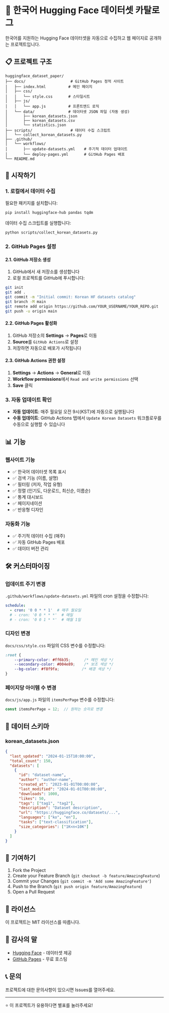 # 🤗 한국어 Hugging Face 데이터셋 카탈로그

한국어를 지원하는 Hugging Face 데이터셋을 자동으로 수집하고 웹 페이지로 공개하는 프로젝트입니다.

## 📋 프로젝트 구조

```
huggingface_dataset_paper/
├── docs/                    # GitHub Pages 정적 사이트
│   ├── index.html          # 메인 페이지
│   ├── css/
│   │   └── style.css       # 스타일시트
│   ├── js/
│   │   └── app.js          # 프론트엔드 로직
│   └── data/               # 데이터셋 JSON 파일 (자동 생성)
│       ├── korean_datasets.json
│       ├── korean_datasets.csv
│       └── statistics.json
├── scripts/                 # 데이터 수집 스크립트
│   └── collect_korean_datasets.py
├── .github/
│   └── workflows/
│       ├── update-datasets.yml    # 주기적 데이터 업데이트
│       └── deploy-pages.yml       # GitHub Pages 배포
└── README.md
```

## 🚀 시작하기

### 1. 로컬에서 데이터 수집

필요한 패키지를 설치합니다:

```bash
pip install huggingface-hub pandas tqdm
```

데이터 수집 스크립트를 실행합니다:

```bash
python scripts/collect_korean_datasets.py
```

### 2. GitHub Pages 설정

#### 2.1. GitHub 저장소 생성
1. GitHub에서 새 저장소를 생성합니다
2. 로컬 프로젝트를 GitHub에 푸시합니다:

```bash
git init
git add .
git commit -m "Initial commit: Korean HF datasets catalog"
git branch -M main
git remote add origin https://github.com/YOUR_USERNAME/YOUR_REPO.git
git push -u origin main
```

#### 2.2. GitHub Pages 활성화
1. GitHub 저장소의 **Settings** → **Pages**로 이동
2. **Source**를 `GitHub Actions`로 설정
3. 저장하면 자동으로 배포가 시작됩니다

#### 2.3. GitHub Actions 권한 설정
1. **Settings** → **Actions** → **General**로 이동
2. **Workflow permissions**에서 `Read and write permissions` 선택
3. **Save** 클릭

### 3. 자동 업데이트 확인

- **자동 업데이트**: 매주 월요일 오전 9시(KST)에 자동으로 실행됩니다
- **수동 업데이트**: GitHub Actions 탭에서 `Update Korean Datasets` 워크플로우를 수동으로 실행할 수 있습니다

## 📊 기능

### 웹사이트 기능
- ✅ 한국어 데이터셋 목록 표시
- ✅ 검색 기능 (이름, 설명)
- ✅ 필터링 (저자, 작업 유형)
- ✅ 정렬 (인기도, 다운로드, 최신순, 이름순)
- ✅ 통계 대시보드
- ✅ 페이지네이션
- ✅ 반응형 디자인

### 자동화 기능
- ✅ 주기적 데이터 수집 (매주)
- ✅ 자동 GitHub Pages 배포
- ✅ 데이터 버전 관리

## 🛠️ 커스터마이징

### 업데이트 주기 변경

`.github/workflows/update-datasets.yml` 파일의 cron 설정을 수정합니다:

```yaml
schedule:
  - cron: '0 0 * * 1'  # 매주 월요일
  # - cron: '0 0 * * *'  # 매일
  # - cron: '0 0 1 * *'  # 매월 1일
```

### 디자인 변경

`docs/css/style.css` 파일의 CSS 변수를 수정합니다:

```css
:root {
    --primary-color: #ff6b35;      /* 메인 색상 */
    --secondary-color: #004e89;    /* 보조 색상 */
    --bg-color: #f8f9fa;          /* 배경 색상 */
}
```

### 페이지당 아이템 수 변경

`docs/js/app.js` 파일의 `itemsPerPage` 변수를 수정합니다:

```javascript
const itemsPerPage = 12;  // 원하는 숫자로 변경
```

## 📝 데이터 스키마

### korean_datasets.json
```json
{
  "last_updated": "2024-01-15T10:00:00",
  "total_count": 150,
  "datasets": [
    {
      "id": "dataset-name",
      "author": "author-name",
      "created_at": "2023-01-01T00:00:00",
      "last_modified": "2024-01-01T00:00:00",
      "downloads": 1000,
      "likes": 50,
      "tags": ["tag1", "tag2"],
      "description": "Dataset description",
      "url": "https://huggingface.co/datasets/...",
      "languages": ["ko", "en"],
      "tasks": ["text-classification"],
      "size_categories": ["1K<n<10K"]
    }
  ]
}
```

## 🤝 기여하기

1. Fork the Project
2. Create your Feature Branch (`git checkout -b feature/AmazingFeature`)
3. Commit your Changes (`git commit -m 'Add some AmazingFeature'`)
4. Push to the Branch (`git push origin feature/AmazingFeature`)
5. Open a Pull Request

## 📄 라이선스

이 프로젝트는 MIT 라이선스를 따릅니다.

## 🙏 감사의 말

- [Hugging Face](https://huggingface.co/) - 데이터셋 제공
- [GitHub Pages](https://pages.github.com/) - 무료 호스팅

## 📞 문의

프로젝트에 대한 문의사항이 있으시면 Issues를 열어주세요.

---

⭐ 이 프로젝트가 유용하다면 별표를 눌러주세요!
